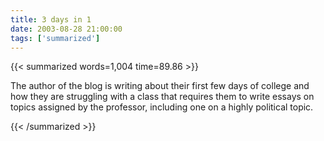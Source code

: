 ```yaml
---
title: 3 days in 1
date: 2003-08-28 21:00:00
tags: ['summarized']
---
```


{{< summarized words=1,004 time=89.86 >}}

The author of the blog is writing about their first few days of college and how they are struggling with a class that requires them to write essays on topics assigned by the professor, including one on a highly political topic.

{{< /summarized >}}
